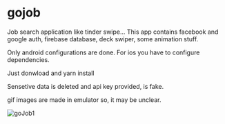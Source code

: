# gojob
Job search application like tinder swipe...
This app contains facebook and google auth, firebase database, deck swiper, some animation stuff.

Only android configurations are done.
For ios you have to configure dependencies.

Just donwload and yarn install

Sensetive data is deleted and api key provided, is fake.

gif images are made in emulator so, it may be unclear.

![goJob1](https://user-images.githubusercontent.com/43071332/54933769-4628e880-4f43-11e9-9c7e-93ceb5b29654.gif)




